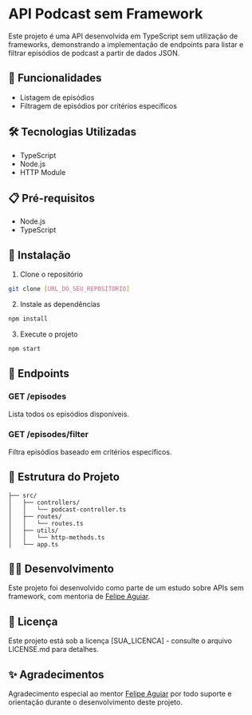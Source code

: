 # API Podcast sem Framework

Este projeto é uma API desenvolvida em TypeScript sem utilização de frameworks, demonstrando a implementação de endpoints para listar e filtrar episódios de podcast a partir de dados JSON.

## 🚀 Funcionalidades

- Listagem de episódios
- Filtragem de episódios por critérios específicos

## 🛠️ Tecnologias Utilizadas

- TypeScript
- Node.js
- HTTP Module

## 📋 Pré-requisitos

- Node.js
- TypeScript

## 🔧 Instalação

1. Clone o repositório
```bash
git clone [URL_DO_SEU_REPOSITORIO]
```

2. Instale as dependências
```bash
npm install
```

3. Execute o projeto
```bash
npm start
```

## 🎯 Endpoints

### GET /episodes
Lista todos os episódios disponíveis.

### GET /episodes/filter
Filtra episódios baseado em critérios específicos.

## 🧪 Estrutura do Projeto

```
├── src/
│   ├── controllers/
│   │   └── podcast-controller.ts
│   ├── routes/
│   │   └── routes.ts
│   ├── utils/
│   │   └── http-methods.ts
│   └── app.ts
```

## 👨‍💻 Desenvolvimento

Este projeto foi desenvolvido como parte de um estudo sobre APIs sem framework, com mentoria de [Felipe Aguiar](https://github.com/felipeAguiarCode).

## 📝 Licença

Este projeto está sob a licença [SUA_LICENCA] - consulte o arquivo LICENSE.md para detalhes.

## ✨ Agradecimentos

Agradecimento especial ao mentor [Felipe Aguiar](https://github.com/felipeAguiarCode) por todo suporte e orientação durante o desenvolvimento deste projeto.

